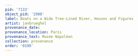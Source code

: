 ```yaml
---
pid: '7133'
object_pid: '2980'
label: Boats on a Wide Tree-Lined River, Houses and Figures
artist: janbrueghel
provenance_date:
provenance_location: Paris
provenance_text: Musée Napoléon
collection: provenance
order: '0198'
---
```

